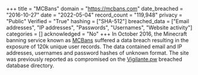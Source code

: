 +++
title = "MCBans"
domain = "https://mcbans.com"
date_breached = "2016-10-27"
date = "2022-05-04"
record_count = "119,948"
privacy = "Public"
Verified = "True"
hashing = ["SHA-512"]
breached_data = ["Email addresses", "IP addresses", "Passwords", "Usernames", "Website activity"]
categories = []
acknowledged = "No"
+++
In October 2016, the Minecraft banning service known as <a href="https://www.mcbans.com/" target="_blank" rel="noopener">MCBans</a> suffered a data breach resulting in the exposure of 120k unique user records. The data contained email and IP addresses, usernames and password hashes of unknown format. The site was previously reported as compromised on the <a href="https://vigilante.pw/" target="_blank" rel="noopener">Vigilante.pw</a> breached database directory.
